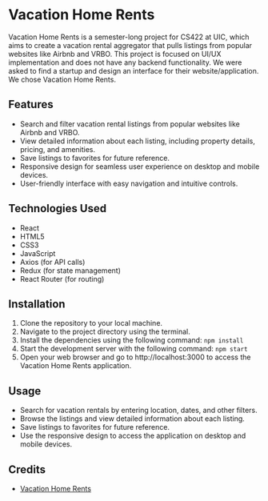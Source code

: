 # Vacation Home Rents

Vacation Home Rents is a semester-long project for CS422 at UIC, which aims to create a vacation rental aggregator that pulls listings from popular websites like Airbnb and VRBO. This project is focused on UI/UX implementation and does not have any backend functionality. We were asked to find a startup and design an interface for their website/application. We chose Vacation Home Rents.

## Features

- Search and filter vacation rental listings from popular websites like Airbnb and VRBO.
- View detailed information about each listing, including property details, pricing, and amenities.
- Save listings to favorites for future reference.
- Responsive design for seamless user experience on desktop and mobile devices.
- User-friendly interface with easy navigation and intuitive controls.

## Technologies Used

- React
- HTML5
- CSS3
- JavaScript
- Axios (for API calls)
- Redux (for state management)
- React Router (for routing)

## Installation

1. Clone the repository to your local machine.
2. Navigate to the project directory using the terminal.
3. Install the dependencies using the following command:
   `npm install`
4. Start the development server with the following command:
   `npm start`
5. Open your web browser and go to http://localhost:3000 to access the Vacation Home Rents application.

## Usage

- Search for vacation rentals by entering location, dates, and other filters.
- Browse the listings and view detailed information about each listing.
- Save listings to favorites for future reference.
- Use the responsive design to access the application on desktop and mobile devices.

## Credits

- [Vacation Home Rents](https://vacationhomerents.com)
